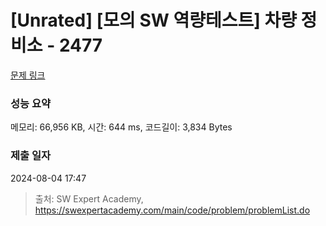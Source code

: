 # [Unrated] [모의 SW 역량테스트] 차량 정비소 - 2477 

[문제 링크](https://swexpertacademy.com/main/code/problem/problemDetail.do?contestProbId=AV6c6bgaIuoDFAXy) 

### 성능 요약

메모리: 66,956 KB, 시간: 644 ms, 코드길이: 3,834 Bytes

### 제출 일자

2024-08-04 17:47



> 출처: SW Expert Academy, https://swexpertacademy.com/main/code/problem/problemList.do